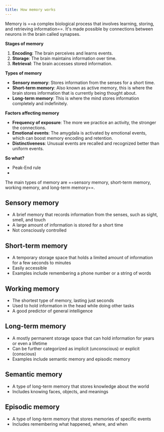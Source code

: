 ```yaml
---
title: How memory works
---
```

Memory is ==a complex biological process that involves learning, storing, and retrieving information==. It's made possible by connections between neurons in the brain called synapses. 

**Stages of memory** 
1. **Encoding**: The brain perceives and learns events.
2. **Storage**: The brain maintains information over time.
3. **Retrieval**: The brain accesses stored information.

**Types of memory**
- **Sensory memory**: Stores information from the senses for a short time. 
- **Short-term memory**: Also known as active memory, this is where the brain stores information that is currently being thought about. 
- **Long-term memory**: This is where the mind stores information completely and indefinitely. 

**Factors affecting memory**
- **Frequency of exposure**: The more we practice an activity, the stronger the connections. 
- **Emotional events**: The amygdala is activated by emotional events, which can boost memory encoding and retention. 
- **Distinctiveness**: Unusual events are recalled and recognized better than uniform events.

**So what?** 
- Peak-End rule
- 

The main types of memory are ==sensory memory, short-term memory, working memory, and long-term memory==.

## Sensory memory 
- A brief memory that records information from the senses, such as sight, smell, and touch
- A large amount of information is stored for a short time
- Not consciously controlled

## Short-term memory 
- A temporary storage space that holds a limited amount of information for a few seconds to minutes
- Easily accessible
- Examples include remembering a phone number or a string of words

## Working memory 
- The shortest type of memory, lasting just seconds
- Used to hold information in the head while doing other tasks
- A good predictor of general intelligence

## Long-term memory
- A mostly permanent storage space that can hold information for years or even a lifetime 
- Can be further categorized as implicit (unconscious) or explicit (conscious) 
- Examples include semantic memory and episodic memory 

## Semantic memory 
- A type of long-term memory that stores knowledge about the world
- Includes knowing faces, objects, and meanings

## Episodic memory 
- A type of long-term memory that stores memories of specific events
- Includes remembering what happened, where, and when